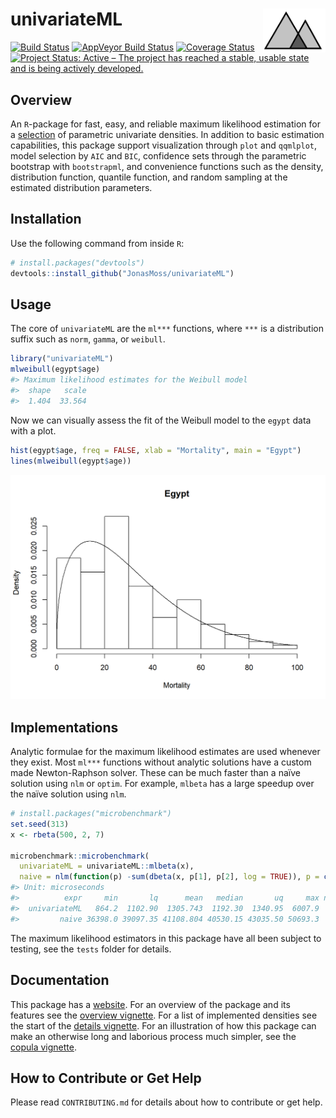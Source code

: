 
<!-- README.md is generated from README.Rmd. Please edit that file -->

# univariateML <img src="man/figures/logo.png" align="right" width="100" height="70" />

[![Build
Status](https://travis-ci.org/JonasMoss/univariateML.svg?branch=master)](https://travis-ci.org/JonasMoss/univariateML)
[![AppVeyor Build
Status](https://ci.appveyor.com/api/projects/status/github/JonasMoss/univariateML?branch=master&svg=true)](https://ci.appveyor.com/project/JonasMoss/univariateML)
[![Coverage
Status](https://codecov.io/gh/JonasMoss/univariateML/branch/master/graph/badge.svg)](https://codecov.io/gh/JonasMoss/univariateML?branch=master)
[![Project Status: Active – The project has reached a stable, usable
state and is being actively
developed.](https://www.repostatus.org/badges/latest/active.svg)](https://www.repostatus.org/#active)

## Overview

An `R`-package for fast, easy, and reliable maximum likelihood
estimation for a
[selection](https://univariateml.netlify.com/articles/distributions.html)
of parametric univariate densities. In addition to basic estimation
capabilities, this package support visualization through `plot` and
`qqmlplot`, model selection by `AIC` and `BIC`, confidence sets through
the parametric bootstrap with `bootstrapml`, and convenience functions
such as the density, distribution function, quantile function, and
random sampling at the estimated distribution parameters.

## Installation

Use the following command from inside `R`:

``` r
# install.packages("devtools")
devtools::install_github("JonasMoss/univariateML")
```

## Usage

The core of `univariateML` are the `ml***` functions, where `***` is a
distribution suffix such as `norm`, `gamma`, or `weibull`.

``` r
library("univariateML")
mlweibull(egypt$age)
#> Maximum likelihood estimates for the Weibull model 
#>  shape   scale  
#>  1.404  33.564
```

Now we can visually assess the fit of the Weibull model to the `egypt`
data with a plot.

``` r
hist(egypt$age, freq = FALSE, xlab = "Mortality", main = "Egypt")
lines(mlweibull(egypt$age))
```

<img src="man/figures/README-weibull_plot-1.png" width="750px" />

## Implementations

Analytic formulae for the maximum likelihood estimates are used whenever
they exist. Most `ml***` functions without analytic solutions have a
custom made Newton-Raphson solver. These can be much faster than a naïve
solution using `nlm` or `optim`. For example, `mlbeta` has a large
speedup over the naïve solution using `nlm`.

``` r
# install.packages("microbenchmark")
set.seed(313)
x <- rbeta(500, 2, 7)

microbenchmark::microbenchmark(
  univariateML = univariateML::mlbeta(x),
  naive = nlm(function(p) -sum(dbeta(x, p[1], p[2], log = TRUE)), p = c(1, 1)))
#> Unit: microseconds
#>          expr     min       lq      mean   median       uq     max neval
#>  univariateML   864.2  1102.90  1305.743  1192.30  1340.95  6007.9   100
#>         naive 36398.0 39097.35 41108.804 40530.15 43035.50 50693.3   100
```

The maximum likelihood estimators in this package have all been subject
to testing, see the `tests` folder for details.

## Documentation

This package has a
[website](https://univariateml.netlify.com/index.html). For an overview
of the package and its features see the [overview
vignette](https://univariateml.netlify.com/articles/overview.html). For
a list of implemented densities see the start of the [details
vignette](https://univariateml.netlify.com/articles/distributions.html).
For an illustration of how this package can make an otherwise long and
laborious process much simpler, see the [copula
vignette](https://univariateml.netlify.com/articles/copula.html).

## How to Contribute or Get Help

Please read `CONTRIBUTING.md` for details about how to contribute or get
help.
